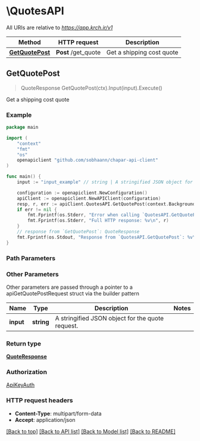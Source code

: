 # \QuotesAPI

All URIs are relative to *https://app.krch.ir/v1*

Method | HTTP request | Description
------------- | ------------- | -------------
[**GetQuotePost**](QuotesAPI.md#GetQuotePost) | **Post** /get_quote | Get a shipping cost quote



## GetQuotePost

> QuoteResponse GetQuotePost(ctx).Input(input).Execute()

Get a shipping cost quote



### Example

```go
package main

import (
	"context"
	"fmt"
	"os"
	openapiclient "github.com/sobhaann/chapar-api-client"
)

func main() {
	input := "input_example" // string | A stringified JSON object for the quote request.

	configuration := openapiclient.NewConfiguration()
	apiClient := openapiclient.NewAPIClient(configuration)
	resp, r, err := apiClient.QuotesAPI.GetQuotePost(context.Background()).Input(input).Execute()
	if err != nil {
		fmt.Fprintf(os.Stderr, "Error when calling `QuotesAPI.GetQuotePost``: %v\n", err)
		fmt.Fprintf(os.Stderr, "Full HTTP response: %v\n", r)
	}
	// response from `GetQuotePost`: QuoteResponse
	fmt.Fprintf(os.Stdout, "Response from `QuotesAPI.GetQuotePost`: %v\n", resp)
}
```

### Path Parameters



### Other Parameters

Other parameters are passed through a pointer to a apiGetQuotePostRequest struct via the builder pattern


Name | Type | Description  | Notes
------------- | ------------- | ------------- | -------------
 **input** | **string** | A stringified JSON object for the quote request. | 

### Return type

[**QuoteResponse**](QuoteResponse.md)

### Authorization

[ApiKeyAuth](../README.md#ApiKeyAuth)

### HTTP request headers

- **Content-Type**: multipart/form-data
- **Accept**: application/json

[[Back to top]](#) [[Back to API list]](../README.md#documentation-for-api-endpoints)
[[Back to Model list]](../README.md#documentation-for-models)
[[Back to README]](../README.md)

